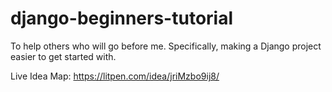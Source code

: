 django-beginners-tutorial
=========================

To help others who will go before me. Specifically, making a Django project easier to get started with.

Live Idea Map: https://litpen.com/idea/jriMzbo9ij8/
